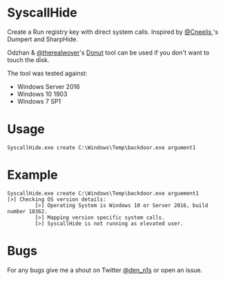 # SyscallHide
Create a Run registry key with direct system calls. Inspired by [@Cneelis
](https://twitter.com/Cneelis)'s Dumpert and SharpHide.

Odzhan & [@therealwover](https://twitter.com/therealwover)'s [Donut](https://github.com/TheWover/donut) tool can be used if you don't want to touch the disk.

The tool was tested against:
* Windows Server 2016
* Windows 10 1903
* Windows 7 SP1

# Usage
```
SyscallHide.exe create C:\Windows\Temp\backdoor.exe argument1
```

# Example

```
SyscallHide.exe create C:\Windows\Temp\backdoor.exe arguement1
[>] Checking OS version details:
         [>] Operating System is Windows 10 or Server 2016, build number 18362.
         [>] Mapping version specific system calls.
         [>] SyscallHide is not running as elevated user.
```

# Bugs
For any bugs give me a shout on Twitter [@den_n1s](https://twitter.com/den_n1s) or open an issue. 
